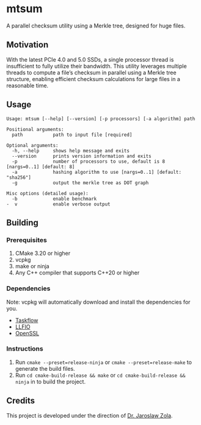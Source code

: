 # mtsum

A parallel checksum utility using a Merkle tree, designed for huge files.

## Motivation

With the latest PCIe 4.0 and 5.0 SSDs, a single processor thread is insufficient to fully utilize their bandwidth.
This utility leverages multiple threads to compute a file’s checksum in parallel using a Merkle tree structure, 
enabling efficient checksum calculations for large files in a reasonable time.


## Usage
`Usage: mtsum [--help] [--version] [-p processors] [-a algorithm] path`
```
Positional arguments:
  path           path to input file [required]

Optional arguments:
  -h, --help     shows help message and exits
  --version      prints version information and exits
  -p             number of processors to use, default is 8 [nargs=0..1] [default: 8]
  -a             hashing algorithm to use [nargs=0..1] [default: "sha256"]
  -g             output the merkle tree as DOT graph
  
Misc options (detailed usage):
  -b             enable benchmark
-  v             enable verbose output
```

## Building
### Prerequisites
1. CMake 3.20 or higher
2. vcpkg
3. make or ninja
4. Any C++ compiler that supports C++20 or higher

### Dependencies
Note: vcpkg will automatically download and install the dependencies for you.
- [Taskflow](https://github.com/taskflow/taskflow)
- [LLFIO](https://github.com/ned14/llfio)
- [OpenSSL](https://github.com/openssl/openssl)

### Instructions
1. Run `cmake --preset=release-ninja` or `cmake --preset=release-make` to generate the build files.
2. Run `cd cmake-build-release && make` or `cd cmake-build-release && ninja` in to build the project.

## Credits
This project is developed under the direction of [Dr. Jaroslaw Zola](http://www.jzola.org/).